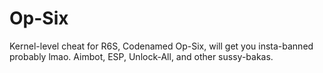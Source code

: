 # Op-Six
Kernel-level cheat for R6S, Codenamed Op-Six, will get you insta-banned probably lmao. Aimbot, ESP, Unlock-All, and other sussy-bakas.
